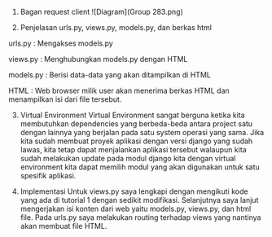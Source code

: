 1. Bagan request client
![Diagram](Group 283.png)

2. Penjelasan urls.py, views.py, models.py, dan berkas html

urls.py   : Mengakses models.py

views.py  : Menghubungkan models.py dengan HTML

models.py : Berisi data-data yang akan ditampilkan di HTML

HTML      :  Web browser milik user akan menerima berkas HTML dan menampilkan isi dari file tersebut.

3. Virtual Environment
Virtual Environment sangat berguna ketika kita membutuhkan dependencies yang berbeda-beda antara project satu dengan lainnya yang berjalan pada satu system operasi yang sama. Jika kita sudah membuat proyek aplikasi dengan versi django yang sudah lawas, kita tetap dapat menjalankan aplikasi tersebut walaupun kita sudah melakukan update pada modul django kita dengan virtual environment kita dapat memilih modul yang akan digunakan untuk satu spesifik aplikasi.

4. Implementasi
Untuk views.py saya lengkapi dengan mengikuti kode yang ada di tutorial 1 dengan sedikit modifikasi. Selanjutnya saya lanjut mengerjakan isi konten dari web yaitu models.py, views.py, dan html file. Pada urls.py saya melakukan routing terhadap views yang nantinya akan membuat file HTML.
